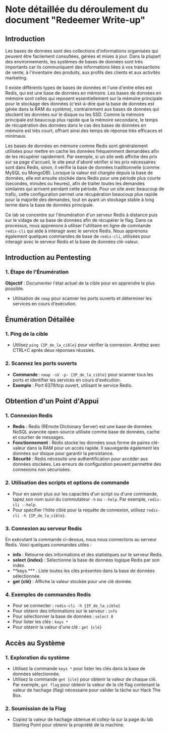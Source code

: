 # Note détaillée du déroulement du document "Redeemer Write-up"

## Introduction

Les bases de données sont des collections d'informations organisées qui peuvent être facilement consultées, gérées et mises à jour. Dans la plupart des environnements, les systèmes de bases de données sont très importants car ils communiquent des informations liées à vos transactions de vente, à l'inventaire des produits, aux profils des clients et aux activités marketing.

Il existe différents types de bases de données et l'une d'entre elles est Redis, qui est une base de données en mémoire. Les bases de données en mémoire sont celles qui reposent essentiellement sur la mémoire principale pour le stockage des données (c'est-à-dire que la base de données est gérée dans la RAM du système), contrairement aux bases de données qui stockent les données sur le disque ou les SSD. Comme la mémoire principale est beaucoup plus rapide que la mémoire secondaire, le temps de récupération des données dans le cas des bases de données en mémoire est très court, offrant ainsi des temps de réponse très efficaces et minimaux.

Les bases de données en mémoire comme Redis sont généralement utilisées pour mettre en cache les données fréquemment demandées afin de les récupérer rapidement. Par exemple, si un site web affiche des prix sur sa page d'accueil, le site peut d'abord vérifier si les prix nécessaires sont dans Redis, sinon, il vérifie la base de données traditionnelle (comme MySQL ou MongoDB). Lorsque la valeur est chargée depuis la base de données, elle est ensuite stockée dans Redis pour une période plus courte (secondes, minutes ou heures), afin de traiter toutes les demandes similaires qui arrivent pendant cette période. Pour un site avec beaucoup de trafic, cette configuration permet une récupération beaucoup plus rapide pour la majorité des demandes, tout en ayant un stockage stable à long terme dans la base de données principale.

Ce lab se concentre sur l'énumération d'un serveur Redis à distance puis sur le vidage de sa base de données afin de récupérer le flag. Dans ce processus, nous apprenons à utiliser l'utilitaire en ligne de commande `redis-cli` qui aide à interagir avec le service Redis. Nous apprenons également quelques commandes de base de `redis-cli`, utilisées pour interagir avec le serveur Redis et la base de données clé-valeur.

## Introduction au Pentesting

### 1. Étape de l'Énumération
**Objectif** : Documenter l'état actuel de la cible pour en apprendre le plus possible.
- Utilisation de `nmap` pour scanner les ports ouverts et déterminer les services en cours d'exécution.

## Énumération Détailée

### 1. Ping de la cible
- Utilisez `ping {IP_de_la_cible}` pour vérifier la connexion. Arrêtez avec CTRL+C après deux réponses réussies.

### 2. Scannez les ports ouverts
- **Commande** : `nmap -sV -p- {IP_de_la_cible}` pour scanner tous les ports et identifier les services en cours d'exécution.
- **Exemple** : Port 6379/tcp ouvert, utilisant le service Redis.

## Obtention d'un Point d'Appui

### 1. Connexion Redis
- **Redis** : Redis (REmote DIctionary Server) est une base de données NoSQL avancée open-source utilisée comme base de données, cache et courtier de messages.
- **Fonctionnement** : Redis stocke les données sous forme de paires clé-valeur dans la RAM pour un accès rapide. Il sauvegarde également les données sur disque pour garantir la persistance.
- **Sécurité** : Redis nécessite une authentification pour accéder aux données stockées. Les erreurs de configuration peuvent permettre des connexions non sécurisées.

### 2. Utilisation des scripts et options de commande
- Pour en savoir plus sur les capacités d'un script ou d'une commande, tapez son nom suivi du commutateur `-h` ou `--help`. Par exemple, `redis-cli --help`.
- Pour spécifier l'hôte ciblé pour la requête de connexion, utilisez `redis-cli -h {IP_de_la_cible}`.

### 3. Connexion au serveur Redis
En exécutant la commande ci-dessus, nous nous connectons au serveur Redis. Voici quelques commandes utiles :
- **info** : Retourne des informations et des statistiques sur le serveur Redis.
- **select {index}** : Sélectionne la base de données logique Redis par son index.
- **keys *** : Liste toutes les clés présentes dans la base de données sélectionnée.
- **get {clé}** : Affiche la valeur stockée pour une clé donnée.

### 4. Exemples de commandes Redis
- Pour se connecter : `redis-cli -h {IP_de_la_cible}`
- Pour obtenir des informations sur le serveur : `info`
- Pour sélectionner la base de données : `select 0`
- Pour lister les clés : `keys *`
- Pour obtenir la valeur d'une clé : `get {clé}`

## Accès au Système

### 1. Exploration du système
- Utilisez la commande `keys *` pour lister les clés dans la base de données sélectionnée.
- Utilisez la commande `get {clé}` pour obtenir la valeur de chaque clé. Par exemple, `get flag` pour obtenir la valeur de la clé flag contenant la valeur de hachage (flag) nécessaire pour valider la tâche sur Hack The Box.

### 2. Soumission de la Flag
- Copiez la valeur de hachage obtenue et collez-la sur la page du lab Starting Point pour obtenir la propriété de la machine.
